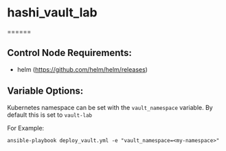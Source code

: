 # hashi_vault_lab
======

**Control Node Requirements:**
------
- helm (https://github.com/helm/helm/releases)


**Variable Options:**
------
Kubernetes namespace can be set with the `vault_namespace` variable. By default this is set to `vault-lab`

For Example:
~~~
ansible-playbook deploy_vault.yml -e "vault_namespace=<my-namespace>"
~~~





